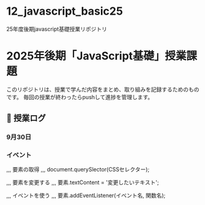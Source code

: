 # 12_javascript_basic25
25年度後期javascript基礎授業リポジトリ

# 2025年後期「JavaScript基礎」授業課題

このリポジトリは、授業で学んだ内容をまとめ、取り組みを記録するためのものです。
毎回の授業が終わったらpushして進捗を管理します。

## 📆 授業ログ

### 9月30日

### イベント

,,,
要素の取得
,,,
document.querySlector(CSSセレクター);

,,,
要素を変更する
,,,
要素.textContent = '変更したいテキスト';

,,,
イベントを使う
,,,
要素.addEventListener(イベント名, 関数名);

